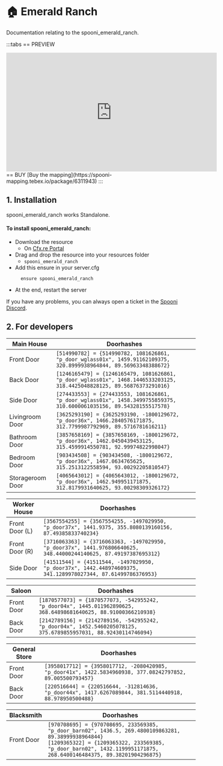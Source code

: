 # 🏠 Emerald Ranch
Documentation relating to the spooni_emerald_ranch.

:::tabs
== PREVIEW
<iframe width="560" height="315" src="https://www.youtube.com/embed/uGKJsAK5y2c?si=az4h4mi4YAZHEl0J" frameborder="0" allow="accelerometer; autoplay; clipboard-write; encrypted-media; gyroscope; picture-in-picture; web-share" referrerpolicy="strict-origin-when-cross-origin" allowfullscreen></iframe>
== BUY
[Buy the mapping](https://spooni-mapping.tebex.io/package/6311943)
:::

## 1. Installation
spooni_emerald_ranch works Standalone.  

#### To install spooni_emerald_ranch:
- Download the resource
  - On [Cfx.re Portal](https://portal.cfx.re/)
- Drag and drop the resource into your resources folder
  - `spooni_emerald_ranch`
- Add this ensure in your server.cfg
  ```
    ensure spooni_emerald_ranch
  ```
- At the end, restart the server

If you have any problems, you can always open a ticket in the [Spooni Discord](https://discord.gg/spooni).

## 2. For developers
| Main House                | Doorhashes
|---------------------------|----------------------------------------------------------------------------------|
| Front Door                | `[514990782] = {514990782, 1081626861, "p_door_wglass01x", 1459.91162109375, 320.8999938964844, 89.56963348388672}`
| Back Door                 | `[1246165479] = {1246165479, 1081626861, "p_door_wglass01x", 1468.1446533203125, 318.4425048828125, 89.56876373291016}`
| Side Door                 | `[274433553] = {274433553, 1081626861, "p_door_wglass01x", 1458.3499755859375, 310.6000061035156, 89.54328155517578}`
| Livingroom Door           | `[3625293190] = {3625293190, -1800129672, "p_door36x", 1466.2840576171875, 312.7799987792969, 89.5716781616211}`
| Bathroom Door             | `[3857658169] = {3857658169, -1800129672, "p_door36x", 1462.0450439453125, 315.4599914550781, 92.99974822998047}`
| Bedroom Door              | `[903434508] = {903434508, -1800129672, "p_door36x", 1467.0634765625, 315.2513122558594, 93.00292205810547}`
| Storageroom Door          | `[4065643012] = {4065643012, -1800129672, "p_door36x", 1462.949951171875, 312.8179931640625, 93.00298309326172}`

| Worker House              | Doorhashes
|---------------------------|----------------------------------------------------------------------------------|
| Front Door (L)            | `[3567554255] = {3567554255, -1497029950, "p_door37x", 1441.9375, 355.8080139160156, 87.49385833740234}`
| Front Door (R)            | `[3716063363] = {3716063363, -1497029950, "p_door37x", 1441.976806640625, 348.44000244140625, 87.49197387695312}`
| Side Door                 | `[41511544] = {41511544, -1497029950, "p_door37x", 1442.448974609375, 341.1289978027344, 87.61499786376953}`

| Saloon                    | Doorhashes
|---------------------------|----------------------------------------------------------------------------------|
| Front Door                | `[1870577073] = {1870577073, -542955242, "p_door04x", 1445.011962890625, 368.64898681640625, 88.91000366210938}`
| Back Door                 | `[2142789156] = {2142789156, -542955242, "p_door04x", 1452.5460205078125, 375.6789855957031, 88.92430114746094}`

| General Store             | Doorhashes
|---------------------------|----------------------------------------------------------------------------------|
| Front Door                | `[3958017712] = {3958017712, -2080420985, "p_door41x", 1422.5834960938, 377.08242797852, 89.005500793457}`
| Back Door                 | `[220516644] = {220516644, -312814636, "p_door44x", 1417.6267089844, 381.5114440918, 88.978950500488}`

| Blacksmith                | Doorhashes
|---------------------------|----------------------------------------------------------------------------------|
| Front Door                | `[970708695] = {970708695, 233569385, "p_door_barn02", 1436.5, 269.4800109863281, 89.38999938964844}` <br> `[1209365322] = {1209365322, 233569385, "p_door_barn02", 1432.1199951171875, 268.6400146484375, 89.38201904296875}`